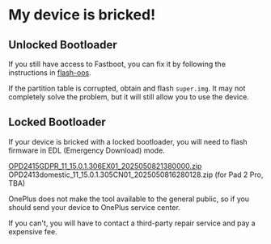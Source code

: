 # My device is bricked!

## Unlocked Bootloader
If you still have access to Fastboot, you can fix it by following the instructions in [flash-oos](docs/flash-oos.md).

If the partition table is corrupted, obtain and flash `super.img`. It may not completely solve the problem, but it will still allow you to use the device.

## Locked Bootloader
If your device is bricked with a locked bootloader, you will need to flash firmware in EDL (Emergency Download) mode.

[OPD2415GDPR_11_15.0.1.306EX01_2025050821380000.zip](https://dfs-serverauto-in.allawnofs.com/dfs/25/05/12/ec3fb9a938c3462abe962c37a179d92b.zip)
OPD2413domestic_11_15.0.1.305CN01_2025050816280128.zip (for Pad 2 Pro, TBA)

OnePlus does not make the tool available to the general public, so if you should send your device to OnePlus service center.

If you can't, you will have to contact a third-party repair service and pay a expensive fee.
